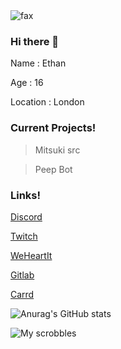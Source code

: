 <img src="https://komarev.com/ghpvc/?username=simulates&color=blue" alt="fax" width="" height="">

### Hi there 👋

Name : Ethan

Age : 16

Location : London

### Current Projects!

> Mitsuki src 

> Peep Bot 

### Links!

[Discord](https://discord.gg/prey)

[Twitch](https://twitch.tv/oaks)

[WeHeartIt](https://weheartit.com/utility)

[Gitlab](https://gitlab.com/user/cried)

[Carrd](https://ethan.carrd.co)

![Anurag's GitHub stats](https://github-readme-stats.vercel.app/api?username=simulates&show_icons=true&theme=dracula)

![My scrobbles](https://lastfm-recently-played.vercel.app/api?user=reinject)
